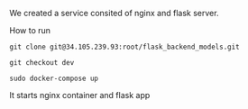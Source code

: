 We created a service consited of nginx and flask server.

How to run

```
git clone git@34.105.239.93:root/flask_backend_models.git

git checkout dev

sudo docker-compose up
```

It starts nginx container and flask app


